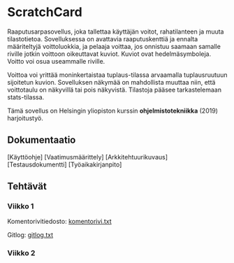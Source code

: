 # **ScratchCard**

Raaputusarpasovellus, joka tallettaa käyttäjän voitot, rahatilanteen ja muuta tilastotietoa. Sovelluksessa on avattavia raaputuskenttiä ja ennalta määriteltyjä voittoluokkia, ja pelaaja voittaa, jos onnistuu saamaan samalle riville jotkin voittoon oikeuttavat kuviot. Kuviot ovat hedelmäsymboleja. Voitto voi osua useammalle riville.

Voittoa voi yrittää moninkertaistaa tuplaus-tilassa arvaamalla tuplausruutuun sijoitetun kuvion. Sovelluksen näkymää on mahdollista muuttaa niin, että voittotaulu on näkyvillä tai pois näkyvistä. Tilastoja pääsee tarkastelemaan stats-tilassa.

Tämä sovellus on Helsingin yliopiston kurssin **ohjelmistotekniikka** (2019) harjoitustyö.

## Dokumentaatio
[Käyttöohje]
[Vaatimusmäärittely]
[Arkkitehtuurikuvaus]
[Testausdokumentti]
[Työaikakirjanpito]

## Tehtävät

### Viikko 1

Komentorivitiedosto: [komentorivi.txt](https://github.com/hartzka/ot-harjoitustyo/blob/master/laskarit/viikko1/komentorivi.txt)

Gitlog: [gitlog.txt](https://github.com/hartzka/ot-harjoitustyo/blob/master/laskarit/viikko1/gitlog.txt)

### Viikko 2
